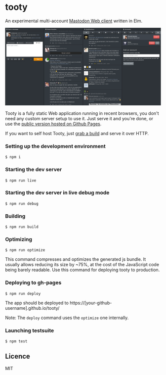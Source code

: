 # tooty

An experimental multi-account [Mastodon Web client](https://n1k0.github.io/tooty/) written in Elm.

![](tooty.png)

Tooty is a fully static Web application running in recent browsers, you don't need any custom server setup to use it. Just serve it and you're done, or use the [public version hosted on Github Pages](https://n1k0.github.io/tooty/).

If you want to self host Tooty, just [grab a build](https://github.com/n1k0/tooty/archive/gh-pages.zip) and serve it over HTTP.

### Setting up the development environment

    $ npm i

### Starting the dev server

    $ npm run live

### Starting the dev server in live debug mode

    $ npm run debug

### Building

    $ npm run build

### Optimizing

    $ npm run optimize

This command compresses and optimizes the generated js bundle. It usually allows reducing its size by ~75%, at the cost of the JavaScript code being barely readable. Use this command for deploying tooty to production.

### Deploying to gh-pages

    $ npm run deploy

The app should be deployed to https://[your-github-username].github.io/tooty/

Note: The `deploy` command uses the `optimize` one internally.

### Launching testsuite

    $ npm test

## Licence

MIT
